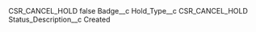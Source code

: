 <?xml version="1.0" encoding="UTF-8"?>
<CustomMetadata xmlns="http://soap.sforce.com/2006/04/metadata" xmlns:xsi="http://www.w3.org/2001/XMLSchema-instance" xmlns:xsd="http://www.w3.org/2001/XMLSchema">
    <label>CSR_CANCEL_HOLD</label>
    <protected>false</protected>
    <values>
        <field>Badge__c</field>
        <value xsi:nil="true"/>
    </values>
    <values>
        <field>Hold_Type__c</field>
        <value xsi:type="xsd:string">CSR_CANCEL_HOLD</value>
    </values>
    <values>
        <field>Status_Description__c</field>
        <value xsi:type="xsd:string">Created</value>
    </values>
</CustomMetadata>
